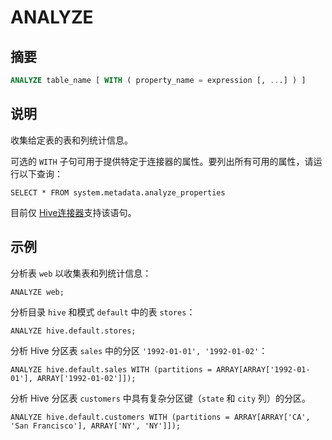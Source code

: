 
# ANALYZE

## 摘要

``` sql
ANALYZE table_name [ WITH ( property_name = expression [, ...] ) ]
```

## 说明

收集给定表的表和列统计信息。

可选的 `WITH` 子句可用于提供特定于连接器的属性。要列出所有可用的属性，请运行以下查询：

    SELECT * FROM system.metadata.analyze_properties

目前仅 [Hive连接器](../connector/hive.md)支持该语句。

## 示例

分析表 `web` 以收集表和列统计信息：

    ANALYZE web;

分析目录 `hive` 和模式 `default` 中的表 `stores`：

    ANALYZE hive.default.stores;

分析 Hive 分区表 `sales` 中的分区 `'1992-01-01', '1992-01-02'`：

    ANALYZE hive.default.sales WITH (partitions = ARRAY[ARRAY['1992-01-01'], ARRAY['1992-01-02']]);

分析 Hive 分区表 `customers` 中具有复杂分区键（`state` 和 `city` 列）的分区。

    ANALYZE hive.default.customers WITH (partitions = ARRAY[ARRAY['CA', 'San Francisco'], ARRAY['NY', 'NY']]);